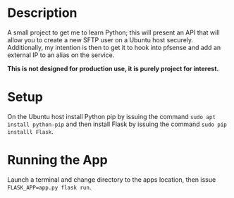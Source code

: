 # Description
A small project to get me to learn Python; this will present an API that will allow you to create a new SFTP user on a Ubuntu host securely. Additionally, my intention is then to get it to hook into pfsense and add an external IP to an alias on the service.

**This is not designed for production use, it is purely project for interest.**

# Setup
On the Ubuntu host install Python pip by issuing the command `sudo apt install python-pip` and then install Flask by issuing the command `sudo pip installl Flask`.

# Running the App
Launch a terminal and change directory to the apps location, then issue `FLASK_APP=app.py flask run`.
